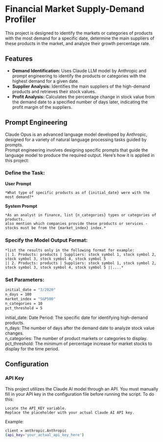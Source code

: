 # Financial Market Supply-Demand Profiler
This project is designed to identify the markets or categories of products with the most demand for a specific date, determine the main suppliers of these products in the market, and analyze their growth percentage rate.

## Features
- **Demand Identification:** Uses Claude LLM model by Anthropic and prompt engineering to identify the products or categories with the highest demand for a given date.   
- **Supplier Analysis:** Identifies the main suppliers of the high-demand products and retrieves their stock values.   
- **Profit Analysis:** Calculates the percentage change in stock value from the demand date to a specified number of days later, indicating the profit margin of the suppliers.   

## Prompt Engineering
Claude Opus is an advanced language model developed by Anthropic, designed for a variety of natural language processing tasks guided by prompts.   
Prompt engineering involves designing specific prompts that guide the language model to produce the required output. Here’s how it is applied in this project:   

### Define the Task:   
**User Prompt**   
```
*What type of specific products as of {initial_date} were with the most demand?*     
```
       
**System Prompt**   
```
*As an analyst in finance, list {n_categories} types or categories of products.   
also mention which companies provide these products or services - stocks must be from the {market_index} index.*   
```
       
### Specify the Model Output Format:    
```
*list the results only in the following format for example:      
|| 1. Products: products | Suppliers: stock symbol 1, stock symbol 2, stock symbol 3, stock symbol 4, stock symbol 5   
|| 2. Products: products | Suppliers: stock symbol 1, stock symbol 2, stock symbol 3, stock symbol 4, stock symbol 5 ||....*      
```
    
### Set Parameters:    
   ```bash
   initial_date = "3/2020"   
   n_days = 100   
   market_index = "S&P500"   
   n_categories = 10   
   pct_threshold = 5   
   ```   
initial_date: Date Period: The specific date for identifying high-demand products.   
n_days: The number of days after the demand date to analyze stock value changes.   
n_categories: The number of product markets or categories to display.
pct_threshold: The minimum of percentage increase for market stocks to display for the time period.

## Configuration
### API Key
This project utilizes the Claude AI model through an API. You must manually fill in your API key in the configuration file before running the script. To do this:

    Locate the API_KEY variable.
    Replace the placeholder with your actual Claude AI API key.

Example:   
```bash
client = anthropic.Anthropic
(api_key='your_actual_api_key_here')
```


